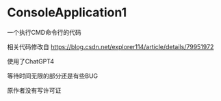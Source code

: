 # ConsoleApplication1  
  
一个执行CMD命令行的代码  
  
相关代码修改自 https://blog.csdn.net/explorer114/article/details/79951972  
  
使用了ChatGPT4  
  
等待时间无限的部分还是有些BUG  
  
原作者没有写许可证  
  